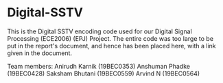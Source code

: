 # Digital-SSTV

This is the Digital SSTV encoding code used for our Digital Signal Processing (ECE2006) (EPJ) Project.
The entire code was too large to be put in the report's document, and hence has been placed here, with a link given in the document.

Team members:
  Anirudh Karnik    (19BEC0353)
  Anshuman Phadke   (19BEC0428)
  Saksham Bhutani   (19BEC0559)
  Arvind N          (19BEC0564)
